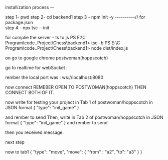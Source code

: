 installization process -- 

step 1-  pwd
step 2-  cd backend1
step 3 -  npm init -y    ----------// for package.json   
step 4 -  npx tsc --init    




for complie the server - ts to js
PS E:\C Program\code\..Project\Chess\backend1> tsc -b
PS E:\C Program\code\..Project\Chess\backend1> node dist/index.js 


on  go to google chrome postwoman(hoppscotch) 

go to realtime for webSocket : 

rember the local port was : ws://localhost:8080

now connect
REMEBER OPEN TO POSTWOMAN(hoppscotch) THEN CONNECT BOTH OF IT.

now write for testing your project 
in Tab 1 of postwoman/hoppscotch
in JSON format
{
  "type": "init_game"
}

and rember to send 
Then, write
in Tab 2 of postwoman/hoppscotch
in JSON format
{
  "type": "init_game"
}
and rember to send 

then you received message.  



next step 

now to tab1
{
  "type": "move",
  "move": {
    "from" : "a2",
    "to": "a3"
  }
}